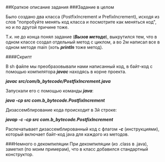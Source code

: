 ##Краткое описание задания
###Задание в целом

Было создано два класса (PostfixIncrement и PrefixIncrement), исходя
 из слов "попробуйте менять код класса и посмотрите как меняться код",
 но и по другой причине тоже.

Т.к. не до конца понял задание (***Вызов метода***), выкрутился тем,
 что в одном классе создал отдельный метод с циклом, а во 2м написал
  все в одном методе main (хоть ***println*** тоже метод).

####Скрипт

В sh файле мы преобразовывали нами написанный код, в байт-код с 
помощью компилятора ***javac*** находясь в корне проекта.

___javac src/com/b_bytecode/PostfixIncrement.java___

Запускали его с помощью команды ***java***:

___java -cp src com.b_bytecode.PostfixIncrement___

Дизассемблирование кода происходит в 3й строке:

___javap -c -cp src com.b_bytecode.PostfixIncrement___

Распечатывает дизассемблированный код с флагом ***-с*** (инструкциями),
 который включает байт-код java для каждого из методов.

###Немного о декомпиляции
 При декомпиляции (из .class в .java), заметил (по моим примерам), что
 в класс добавился стандартный конструктор.